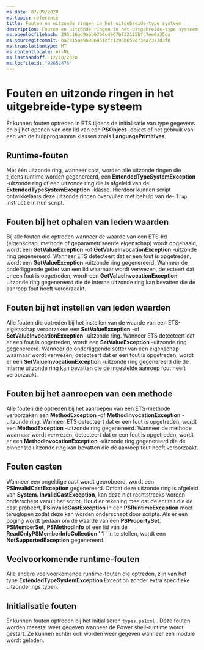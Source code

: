 ```yaml
---
ms.date: 07/09/2020
ms.topic: reference
title: Fouten en uitzonde ringen in het uitgebreide-type systeem
description: Fouten en uitzonde ringen in het uitgebreide-type systeem
ms.openlocfilehash: 295c16ad9abb67b0c4967bf32125bfc7ee0a35da
ms.sourcegitcommit: ba7315a496986451cfc1296b659d73ea2373d3f0
ms.translationtype: MT
ms.contentlocale: nl-NL
ms.lasthandoff: 12/10/2020
ms.locfileid: "92652475"
---
```

# <a name="errors-and-exceptions-in-the-extended-type-system"></a>Fouten en uitzonde ringen in het uitgebreide-type systeem

Er kunnen fouten optreden in ETS tijdens de initialisatie van type gegevens en bij het openen van een lid van een **PSObject** -object of het gebruik van een van de hulpprogramma klassen zoals **LanguagePrimitives**.

## <a name="runtime-errors"></a>Runtime-fouten

Met één uitzonde ring, wanneer cast, worden alle uitzonde ringen die tijdens runtime worden gegenereerd, een **ExtendedTypeSystemException** -uitzonde ring of een uitzonde ring die is afgeleid van de **ExtendedTypeSystemException** -klasse. Hierdoor kunnen script ontwikkelaars deze uitzonde ringen overvullen met behulp van de- `Trap` instructie in hun script.

## <a name="errors-getting-member-values"></a>Fouten bij het ophalen van leden waarden

Bij alle fouten die optreden wanneer de waarde van een ETS-lid (eigenschap, methode of geparametriseerde eigenschap) wordt opgehaald, wordt een **GetValueException** -of **GetValueInvocationException** -uitzonde ring gegenereerd.
Wanneer ETS detecteert dat er een fout is opgetreden, wordt een **GetValueException** -uitzonde ring gegenereerd. Wanneer de onderliggende getter van een lid waarnaar wordt verwezen, detecteert dat er een fout is opgetreden, wordt een **GetValueInvocationException** -uitzonde ring gegenereerd die de interne uitzonde ring kan bevatten die de aanroep fout heeft veroorzaakt.

## <a name="errors-setting-member-values"></a>Fouten bij het instellen van leden waarden

Alle fouten die optreden bij het instellen van de waarde van een ETS-eigenschap veroorzaken een **SetValueException** -of **SetValueInvocationException** -uitzonde ring. Wanneer ETS detecteert dat er een fout is opgetreden, wordt een **SetValueException** -uitzonde ring gegenereerd. Wanneer de onderliggende setter van een eigenschap waarnaar wordt verwezen, detecteert dat er een fout is opgetreden, wordt er een **SetValueInvocationException** -uitzonde ring gegenereerd die de interne uitzonde ring kan bevatten die de ingestelde aanroep fout heeft veroorzaakt.

## <a name="errors-invoking-a-method"></a>Fouten bij het aanroepen van een methode

Alle fouten die optreden bij het aanroepen van een ETS-methode veroorzaken een **MethodException** -of **MethodInvocationException** -uitzonde ring. Wanneer ETS detecteert dat er een fout is opgetreden, wordt een **MethodException** -uitzonde ring gegenereerd. Wanneer de methode waarnaar wordt verwezen, detecteert dat er een fout is opgetreden, wordt er een **MethodInvocationException** -uitzonde ring gegenereerd die de binnenste uitzonde ring kan bevatten die de aanroep fout heeft veroorzaakt.

## <a name="casting-errors"></a>Fouten casten

Wanneer een ongeldige cast wordt geprobeerd, wordt een **PSInvalidCastException** gegenereerd. Omdat deze uitzonde ring is afgeleid van **System. InvalidCastException**, kan deze niet rechtstreeks worden onderschept vanuit het script. Houd er rekening mee dat de entiteit die de cast probeert, **PSInvalidCastException** in een **PSRuntimeException** moet teruglopen zodat deze kan worden onderschept door scripts. Als er een poging wordt gedaan om de waarde van een **PSPropertySet**, **PSMemberSet**, **PSMethodInfo** of een lid van de **ReadOnlyPSMemberInfoCollection ' 1 '** in te stellen, wordt een **NotSupportedException** gegenereerd.

## <a name="common-runtime-errors"></a>Veelvoorkomende runtime-fouten

Alle andere veelvoorkomende runtime-fouten die optreden, zijn van het type **ExtendedTypeSystemException** Exception zonder extra specifieke uitzonderings typen.

## <a name="initialization-errors"></a>Initialisatie fouten

Er kunnen fouten optreden bij het initialiseren `types.ps1xml` . Deze fouten worden meestal weer gegeven wanneer de Power shell-runtime wordt gestart. Ze kunnen echter ook worden weer gegeven wanneer een module wordt geladen.
